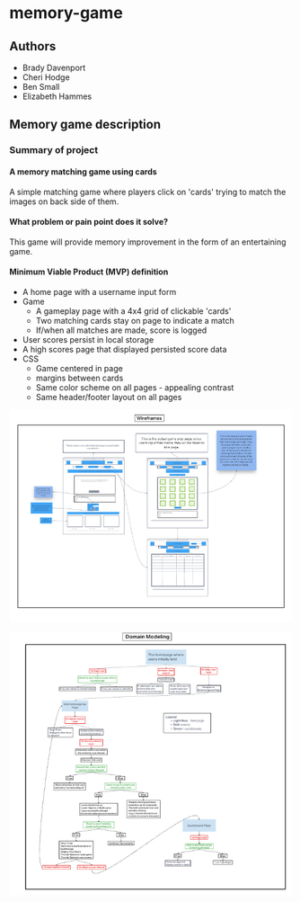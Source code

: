 # memory-game

## Authors

* Brady Davenport
* Cheri Hodge
* Ben Small
* Elizabeth Hammes

## Memory game description

### Summary of project

#### A memory matching game using cards

A simple matching game where players click on 'cards' trying to match the images on back side of them.


#### What problem or pain point does it solve?

This game will provide memory improvement in the form of an entertaining game.

#### Minimum Viable Product (MVP) definition

* A home page with a username input form
* Game
  * A gameplay page with a 4x4 grid of clickable 'cards'
  * Two matching cards stay on page to indicate a match
  * If/when all matches are made, score is logged
* User scores persist in local storage
* A high scores page that displayed persisted score data
* CSS
  * Game centered in page
  * margins between cards
  * Same color scheme on all pages - appealing contrast
  * Same header/footer layout on all pages

![wireframe](img/memory-game-wireframe.png)

![domain-model](img/memory-game-domain-model.png)
